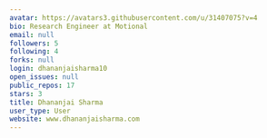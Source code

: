 ```yaml
---
avatar: https://avatars3.githubusercontent.com/u/31407075?v=4
bio: Research Engineer at Motional
email: null
followers: 5
following: 4
forks: null
login: dhananjaisharma10
open_issues: null
public_repos: 17
stars: 3
title: Dhananjai Sharma
user_type: User
website: www.dhananjaisharma.com
---
```

